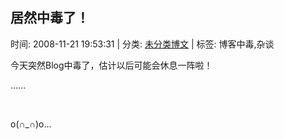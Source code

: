 
<h2>居然中毒了！</h2>

<span class="time SG_txtc">时间: 2008-11-21 19:53:31 | 分类: [未分类博文](./BlogClass_未分类博文.md) | 标签: 博客中毒,杂谈</span>
<!--
<table>
    <tbody>
        <tr>
            <td>时间: 2008-11-21 19:53:31</td>
            <td>分类: [未分类博文](./BlogClass_未分类博文.md) </td>
            <td> 标签: 博客中毒,杂谈 </td>
        </tr>
    </tbody>
</table>
-->
<div class="articalContent" id="sina_keyword_ad_area2">
<p>今天突然Blog中毒了，估计以后可能会休息一阵啦！</p>
<p>……</p>
<p> <wbr/></p>
<p>o(∩_∩)o...</p>
</div>
